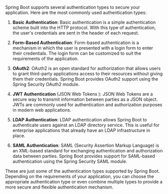Spring Boot supports several authentication types to secure your application. Here are the most commonly used authentication types:

1.  **Basic Authentication**: Basic authentication is a simple authentication scheme built into the HTTP protocol. With this type of authentication, the user's credentials are sent in the header of each request.

2.  **Form-Based Authentication**: Form-based authentication is a mechanism in which the user is presented with a login form to enter their credentials. The login form can be customized to suit the requirements of the application.

3.  **OAuth2**: OAuth2 is an open standard for authorization that allows users to grant third-party applications access to their resources without giving them their credentials. Spring Boot provides OAuth2 support using the Spring Security OAuth2 module.

4. **JWT Authentication** (JSON Web Tokens ): JSON Web Tokens are a secure way to transmit information between parties as a JSON object. JWTs are commonly used for authentication and authorization purposes in modern web applications.

5.  **LDAP Authentication**: LDAP authentication allows Spring Boot to authenticate users against an LDAP directory service. This is useful for enterprise applications that already have an LDAP infrastructure in place.

6.  **SAML Authentication**: SAML (Security Assertion Markup Language) is an XML-based standard for exchanging authentication and authorization data between parties. Spring Boot provides support for SAML-based authentication using the Spring Security SAML module.

These are just some of the authentication types supported by Spring Boot. Depending on the requirements of your application, you can choose the appropriate authentication type or even combine multiple types to provide a more secure and flexible authentication mechanism.
